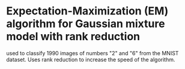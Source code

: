 # Expectation-Maximization (EM) algorithm for Gaussian mixture model with rank reduction
used to classify 1990 images of numbers "2" and "6" from the MNIST dataset. Uses rank reduction to increase the speed of the algorithm. 
